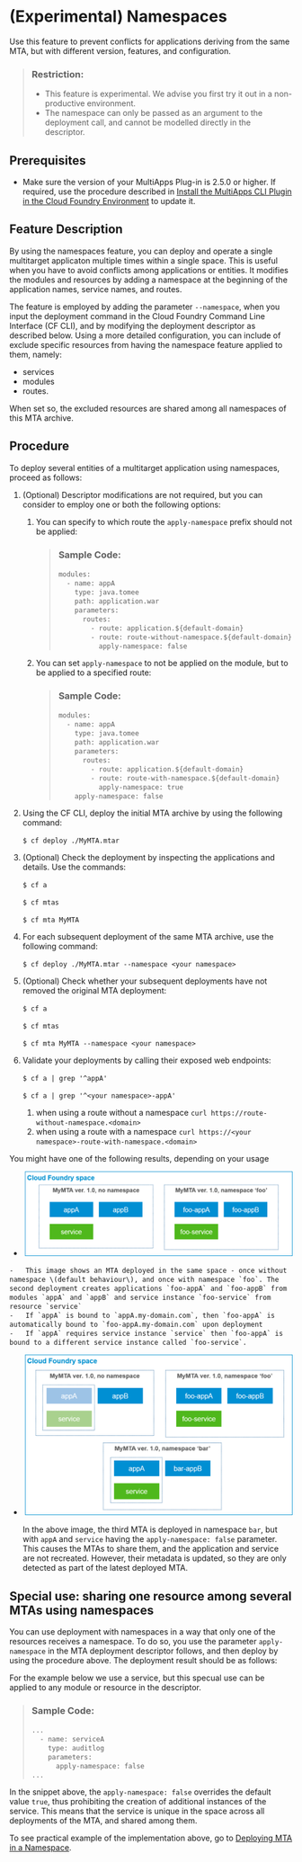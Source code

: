 <!-- loiob28fd77836d44bde8c404618bf0f1228 -->

# \(Experimental\) Namespaces

Use this feature to prevent conflicts for applications deriving from the same MTA, but with different version, features, and configuration.

> ### Restriction:  
> -   This feature is experimental. We advise you first try it out in a non-productive environment.
> -   The namespace can only be passed as an argument to the deployment call, and cannot be modelled directly in the descriptor.



<a name="loiob28fd77836d44bde8c404618bf0f1228__section_myh_r5w_qmb"/>

## Prerequisites

-   Make sure the version of your MultiApps Plug-in is 2.5.0 or higher. If required, use the procedure described in [Install the MultiApps CLI Plugin in the Cloud Foundry Environment](../50-administration-and-ops/install-the-multiapps-cli-plugin-in-the-cloud-foundry-environment-27f3af3.md) to update it.



<a name="loiob28fd77836d44bde8c404618bf0f1228__section_env_jvw_qmb"/>

## Feature Description

By using the namespaces feature, you can deploy and operate a single multitarget applicaton multiple times within a single space. This is useful when you have to avoid conflicts among applications or entities. It modifies the modules and resources by adding a namespace at the beginning of the application names, service names, and routes.

The feature is employed by adding the parameter `--namespace`, when you input the deployment command in the Cloud Foundry Command Line Interface \(CF CLI\), and by modifying the deployment descriptor as described below. Using a more detailed configuration, you can include of exclude specific resources from having the namespace feature applied to them, namely:

-   services
-   modules
-   routes.

When set so, the excluded resources are shared among all namespaces of this MTA archive.



<a name="loiob28fd77836d44bde8c404618bf0f1228__section_nln_mdd_4nb"/>

## Procedure

To deploy several entities of a multitarget application using namespaces, proceed as follows:

1.  \(Optional\) Descriptor modifications are not required, but you can consider to employ one or both the following options:
    1.  You can specify to which route the `apply-namespace` prefix should not be applied:

        > ### Sample Code:  
        > ```
        > modules: 
        >   - name: appA
        >     type: java.tomee
        >     path: application.war
        >     parameters: 
        >       routes: 
        >         - route: application.${default-domain}
        >         - route: route-without-namespace.${default-domain}
        >           apply-namespace: false
        > ```

    2.  You can set `apply-namespace` to not be applied on the module, but to be applied to a specified route:

        > ### Sample Code:  
        > ```
        > modules: 
        >   - name: appA
        >     type: java.tomee
        >     path: application.war
        >     parameters: 
        >       routes: 
        >         - route: application.${default-domain}
        >         - route: route-with-namespace.${default-domain}
        >           apply-namespace: true
        >     apply-namespace: false
        > ```


2.  Using the CF CLI, deploy the initial MTA archive by using the following command:

    `$ cf deploy ./MyMTA.mtar`

3.  \(Optional\) Check the deployment by inspecting the applications and details. Use the commands:

    `$ cf a`

    `$ cf mtas`

    `$ cf mta MyMTA`

4.  For each subsequent deployment of the same MTA archive, use the following command:

    `$ cf deploy ./MyMTA.mtar --namespace <your namespace>`

5.  \(Optional\) Check whether your subsequent deployments have not removed the original MTA deployment:

    `$ cf a`

    `$ cf mtas`

    `$ cf mta MyMTA --namespace <your namespace>`

6.  Validate your deployments by calling their exposed web endpoints:

    `$ cf a | grep '^appA'`

    `$ cf a | grep '^<your namespace>-appA'`

    1.  when using a route without a namespace `curl https://route-without-namespace.<domain>`
    2.  when using a route with a namespace `curl https://<your namespace>-route-with-namespace.<domain>`


You might have one of the following results, depending on your usage

-    ![](images/MTA_namespaces_01_image_3b94992.png) 

    -   This image shows an MTA deployed in the same space - once without namespace \(default behaviour\), and once with namespace `foo`. The second deployment creates applications `foo-appA` and `foo-appB` from modules `appA` and `appB` and service instance `foo-service` from resource `service`
    -   If `appA` is bound to `appA.my-domain.com`, then `foo-appA` is automatically bound to `foo-appA.my-domain.com` upon deployment
    -   If `appA` requires service instance `service` then `foo-appA` is bound to a different service instance called `foo-service`.

-   ![](images/MTA_namespaces_02_image_932794a.png)

    In the above image, the third MTA is deployed in namespace `bar`, but with `appA` and `service` having the `apply-namespace: false` parameter. This causes the MTAs to share them, and the application and service are not recreated. However, their metadata is updated, so they are only detected as part of the latest deployed MTA.




<a name="loiob28fd77836d44bde8c404618bf0f1228__section_x22_m3d_4nb"/>

## Special use: sharing one resource among several MTAs using namespaces

You can use deployment with namespaces in a way that only one of the resources receives a namespace. To do so, you use the parameter `apply-namespace` in the MTA deployment descriptor follows, and then deploy by using the procedure above. The deployment result should be as follows:

For the example below we use a service, but this specual use can be applied to any module or resource in the descriptor.

> ### Sample Code:  
> ```
> ...
>   - name: serviceA
>     type: auditlog
>     parameters:
>       apply-namespace: false 
> ...
> ```

In the snippet above, the `apply-namespace: false` overrides the default value `true`, thus prohibiting the creation of additional instances of the service. This means that the service is unique in the space across all deployments of the MTA, and shared among them.

To see practical example of the implementation above, go to [Deploying MTA in a Namespace](https://github.com/SAP-samples/cf-mta-examples/tree/master/namespace).

